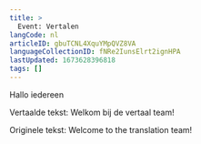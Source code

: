 ```yaml
---
title: >
  Event: Vertalen
langCode: nl
articleID: gbuTCNL4XquYMpQVZ8VA
languageCollectionID: fNRe2IunsElrt2ignHPA
lastUpdated: 1673628396818
tags: []
---
```


Hallo iedereen

Vertaalde tekst: Welkom bij de vertaal team!

Originele tekst: Welcome to the translation team!